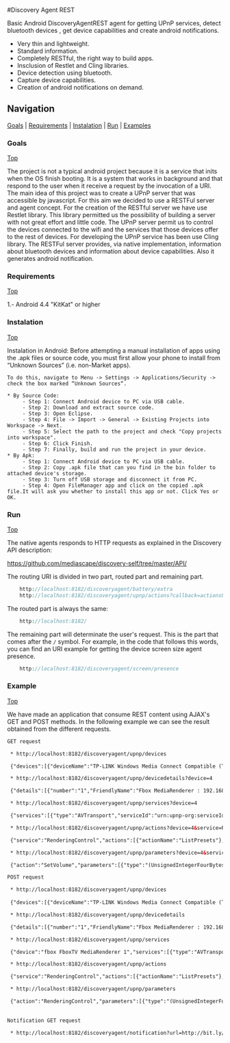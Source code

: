 #Discovery Agent REST

Basic Android DiscoveryAgentREST agent for getting UPnP services, detect bluetooth devices , get device capabilities and create android notifications.

 * Very thin and lightweight.
 * Standard information.
 * Completely RESTful, the right way to build apps.
 * Insclusion of Restlet and Cling libraries.
 * Device detection using bluetooth.
 * Capture device capabilities.
 * Creation of android notifications on demand.

## Navigation
[Goals][] | [Requirements][] | [Instalation][] | [Run][] | [Examples][]

### Goals
[Top][]

The project is not a typical android project because it is a service that inits when the OS finish booting. It is a system that works in background and that respond to the user when it receive a request by the invocation of a URI.
The main idea of this project was to create a UPnP server that was accessible by javascript. For this aim we decided to use a RESTFul server and agent concept. For the creation of the RESTful server we have use Restlet library. This library permitted us the possibility of building a server with not great effort and little code.
The UPnP server permit us to control the devices connected to the wifi and the services that those devices offer to the rest of devices. For developing the UPnP service has been use Cling library.
The RESTFul server provides, via native implementation, information about bluetooth devices and information about device capabilities. Also it generates android notification.
 
### Requirements
[Top][]

1.- Android 4.4 "KitKat" or higher

### Instalation
[Top][]

Instalation in Android:
	Before attempting a manual installation of apps using the .apk files or source code, you must first allow your phone to install from “Unknown Sources” (i.e. non-Market apps).

	To do this, navigate to Menu -> Settings -> Applications/Security -> check the box marked “Unknown Sources“.

	* By Source Code:
		 - Step 1: Connect Android device to PC via USB cable.
		 - Step 2: Download and extract source code.
		 - Step 3: Open Eclipse.
		 - Step 4: File -> Import -> General -> Existing Projects into Workspace -> Next.
		 - Step 5: Select the path to the project and check "Copy projects into workspace".
		 - Step 6: Click Finish.
		 - Step 7: Finally, build and run the project in your device.
	* By Apk:
		 - Step 1: Connect Android device to PC via USB cable.
		 - Step 2: Copy .apk file that can you find in the bin folder to attached device's storage.
		 - Step 3: Turn off USB storage and disconnect it from PC.
		 - Step 4: Open FileManager app and click on the copied .apk file.It will ask you whether to install this app or not. Click Yes or OK.

### Run
[Top][]

The native agents responds to HTTP requests as explained in the Discovery API description:

https://github.com/mediascape/discovery-self/tree/master/API/

The routing URI is divided in two part, routed part and remaining part.

```php
    http://localhost:8182/discoveryagent/battery/extra
    http://localhost:8182/discoveryagent/upnp/actions?callback=actionsUpnp&device=2&service=RenderingControl
```

The routed part is always the same:

```php
    http://localhost:8182/
```

The remaining part will determinate the user's request. This is the part that comes after the `/` 
symbol. For example, in the code that follows this words, you can find an URI example for getting
the device screen size agent presence.

```php
    http://localhost:8182/discoveryagent/screen/presence
```

### Example
[Top][]

We have made an application that consume REST content using AJAX's GET and POST methods. In the following example we can see the result obtained from the different requests.

```html
GET request

 * http://localhost:8182/discoveryagent/upnp/devices

 {"devices":[{"deviceName":"TP-LINK Windows Media Connect Compatible (TL-WR1043ND) 001"},{"deviceName":"Rockchip Media Renderer 1.0"},{"deviceName":"fbox FboxTV MediaRenderer 1"},{"deviceName":"fbox FboxTV MediaRenderer 1"},{"deviceName":"TP-LINK TL-WR1043ND 1.0"},{"deviceName":"rockchip GNaP v1"},{"deviceName":"rockchip fbox v1"}]}

 * http://localhost:8182/discoveryagent/upnp/devicedetails?device=4

 {"details":[{"number":"1","FriendlyName":"Fbox MediaRenderer : 192.168.1.107","description":"MediaRenderer on Android","manufacturer":"Fbox MediaRenderer : 192.168.1.107","name":"Fbox MediaRenderer : 192.168.1.107"}],"device":"fbox FboxTV MediaRenderer 1"}

 * http://localhost:8182/discoveryagent/upnp/services?device=4

 {"services":[{"type":"AVTransport","serviceId":"urn:upnp-org:serviceId:AVTransport","name":"(RemoteService) ServiceId: urn:upnp-org:serviceId:AVTransport"},{"type":"RenderingControl","serviceId":"urn:upnp-org:serviceId:RenderingControl","name":"(RemoteService) ServiceId: urn:upnp-org:serviceId:RenderingControl"},{"type":"ConnectionManager","serviceId":"urn:upnp-org:serviceId:ConnectionManager","name":"(RemoteService) ServiceId: urn:upnp-org:serviceId:ConnectionManager"}]}

 * http://localhost:8182/discoveryagent/upnp/actions?device=4&service=RenderingControl

 {"service":"RenderingControl","actions":[{"actionName":"ListPresets"},{"actionName":"GetLoudness"},{"actionName":"SetMute"},{"actionName":"SetVolume"},{"actionName":"GetVolume"},{"actionName":"SetLoudness"},{"actionName":"GetVolumeDB"},{"actionName":"SetVolumeDB"},{"actionName":"GetVolumeDBRange"},{"actionName":"GetMute"},{"actionName":"SelectPreset"}]}

 * http://localhost:8182/discoveryagent/upnp/parameters?device=4&service=RenderingControl&action=SetVolume

 {"action":"SetVolume","parameters":[{"type":"(UnsignedIntegerFourBytesDatatype)","argument":"InstanceID"},{"type":"(StringDatatype)","argument":"Channel"},{"type":"(UnsignedIntegerTwoBytesDatatype)","argument":"DesiredVolume"}]}

POST request

 * http://localhost:8182/discoveryagent/upnp/devices
	
 {"devices":[{"deviceName":"TP-LINK Windows Media Connect Compatible (TL-WR1043ND) 001"},{"deviceName":"Rockchip Media Renderer 1.0"},{"deviceName":"fbox FboxTV MediaRenderer 1"},{"deviceName":"fbox FboxTV MediaRenderer 1"},{"deviceName":"TP-LINK TL-WR1043ND 1.0"},{"deviceName":"rockchip GNaP v1"},{"deviceName":"rockchip fbox v1"}]}

 * http://localhost:8182/discoveryagent/upnp/devicedetails

 {"details":[{"number":"1","FriendlyName":"Fbox MediaRenderer : 192.168.1.107","description":"MediaRenderer on Android","manufacturer":"Fbox MediaRenderer : 192.168.1.107","name":"Fbox MediaRenderer : 192.168.1.107"}],"device":"fbox FboxTV MediaRenderer 1"}

 * http://localhost:8182/discoveryagent/upnp/services

 {"device":"fbox FboxTV MediaRenderer 1","services":[{"type":"AVTransport","serviceId":"urn:upnp-org:serviceId:AVTransport","name":"(RemoteService) ServiceId: urn:upnp-org:serviceId:AVTransport"},{"type":"RenderingControl","serviceId":"urn:upnp-org:serviceId:RenderingControl","name":"(RemoteService) ServiceId: urn:upnp-org:serviceId:RenderingControl"},{"type":"ConnectionManager","serviceId":"urn:upnp-org:serviceId:ConnectionManager","name":"(RemoteService) ServiceId: urn:upnp-org:serviceId:ConnectionManager"}]}

 * http://localhost:8182/discoveryagent/upnp/actions

 {"service":"RenderingControl","actions":[{"actionName":"ListPresets"},{"actionName":"GetLoudness"},{"actionName":"SetMute"},{"actionName":"SetVolume"},{"actionName":"GetVolume"},{"actionName":"SetLoudness"},{"actionName":"GetVolumeDB"},{"actionName":"SetVolumeDB"},{"actionName":"GetVolumeDBRange"},{"actionName":"GetMute"},{"actionName":"SelectPreset"}]}

 * http://localhost:8182/discoveryagent/upnp/parameters

 {"action":"RenderingControl","parameters":[{"type":"(UnsignedIntegerFourBytesDatatype)","argument":"InstanceID"},{"type":"(StringDatatype)","argument":"Channel"},{"type":"(UnsignedIntegerTwoBytesDatatype)","argumen:"DesiredVolume"}]}
	
	
Notification GET request

 * http://localhost:8182/discoveryagent/notification?url=http://bit.ly/1HvO150
```

[Top]: #navigation
[Goals]: #goals
[Requirements]: #requirements
[Instalation]: #instalation
[Run]: #run
[Examples]: #examples

